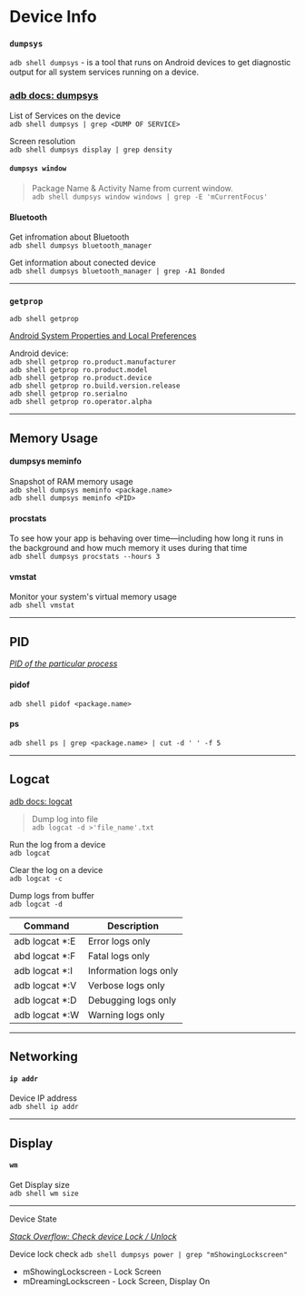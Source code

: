 # Device Info

### `dumpsys` 

`adb shell dumpsys` - is a tool that runs on Android devices to get diagnostic output for all system services running on a device.

### [adb docs: dumpsys](https://developer.android.com/studio/command-line/dumpsys)

List of Services on the device <br> 
`adb shell dumpsys | grep <DUMP OF SERVICE>`

Screen resolution <br> 
`adb shell dumpsys display | grep density`

#### `dumpsys window`

> Package Name & Activity Name from current window. <br>
`adb shell dumpsys window windows | grep -E 'mCurrentFocus'`

#### Bluetooth

Get infromation about Bluetooth <br> 
`adb shell dumpsys bluetooth_manager`

Get information about conected device <br>
`adb shell dumpsys bluetooth_manager | grep -A1 Bonded`

***

### `getprop`

`adb shell getprop`

[Android System Properties and Local Preferences](https://developer.oculus.com/documentation/mobilesdk/1.0.3/concepts/mobile-localprefs/)

Android device: <br>
`adb shell getprop ro.product.manufacturer` <br>
`adb shell getprop ro.product.model` <br> 
`adb shell getprop ro.product.device` <br>
`adb shell getprop ro.build.version.release` <br> 
`adb shell getprop ro.serialno` <br>
`adb shell getprop ro.operator.alpha`

***

## Memory Usage

#### dumpsys meminfo
Snapshot of RAM memory usage <br>
`adb shell dumpsys meminfo <package.name>` <br>
`adb shell dumpsys meminfo <PID>`

#### procstats
To see how your app is behaving over time—including how long it runs in the background and how much memory it uses during that time<br>
`adb shell dumpsys procstats --hours 3`

#### vmstat
Monitor your system's virtual memory usage<br>
`adb shell vmstat`

***

## PID

[_PID of the particular process_](https://stackoverflow.com/questions/21319883/adb-find-pid-from-the-adb-shell)

#### pidof

`adb shell pidof <package.name>`

#### ps

`adb shell ps | grep <package.name> | cut -d ' ' -f 5`

***

## Logcat

[adb docs: logcat](https://developer.android.com/studio/command-line/logcat)

> Dump log into file <br>
`adb logcat -d >'file_name'.txt`

Run the log from a device <br>
`adb logcat`

Clear the log on a device <br>
`adb logcat -c`

Dump logs from buffer <br>
`adb logcat -d`

| Command | Description |
| ------ | ------ |
| adb logcat *:E | Error logs only |
| abd logcat *:F | Fatal logs only |
| adb logcat *:I | Information logs only |
| adb logcat *:V | Verbose logs only |
| adb logcat *:D | Debugging logs only |
| adb logcat *:W | Warning logs only |

***

## Networking

#### `ip addr`

Device IP address <br>
`adb shell ip addr`

***

## Display

#### `wm`

Get Display size <br>
`adb shell wm size`

***

Device State

[_Stack Overflow: Check device Lock / Unlock_](https://stackoverflow.com/questions/35275828/is-there-a-way-to-check-if-android-device-screen-is-locked-via-adb)

Device lock check
`adb shell dumpsys power | grep "mShowingLockscreen"`
- mShowingLockscreen - Lock Screen
- mDreamingLockscreen - Lock Screen, Display On